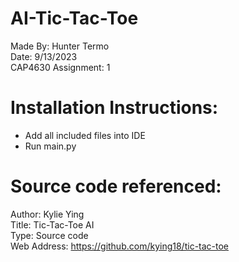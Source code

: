# AI-Tic-Tac-Toe

Made By: Hunter Termo <br />
Date: 9/13/2023 <br />
CAP4630 Assignment: 1

# Installation Instructions:
- Add all included files into IDE
- Run main.py

# Source code referenced:
Author: Kylie Ying  <br />
Title: Tic-Tac-Toe AI  <br />
Type: Source code  <br />
Web Address: https://github.com/kying18/tic-tac-toe
